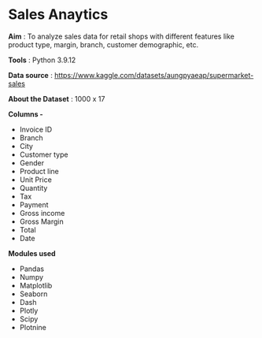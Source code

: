 
# Sales Anaytics

**Aim** : To analyze sales data for retail shops with different features like product type, margin, branch, customer demographic, etc.

**Tools** : Python 3.9.12

**Data source** : https://www.kaggle.com/datasets/aungpyaeap/supermarket-sales

**About the Dataset** : 1000 x 17

**Columns -**

- Invoice ID
- Branch
- City
- Customer type
- Gender
- Product line
- Unit Price
- Quantity
- Tax
- Payment
- Gross income
- Gross Margin
- Total
- Date

**Modules used**

- Pandas
- Numpy
- Matplotlib
- Seaborn
- Dash
- Plotly
- Scipy
- Plotnine
